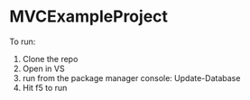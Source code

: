 # MVCExampleProject

To run:
1. Clone the repo
2. Open in VS
3. run from the package manager console:
  Update-Database
4. Hit f5 to run
